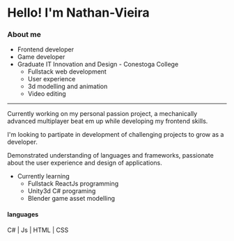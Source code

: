 # Hello! I'm Nathan-Vieira
### About me

- Frontend developer
- Game developer
- Graduate IT Innovation and Design - Conestoga College
   - Fullstack web development
   - User experience
   - 3d modelling and animation
   - Video editing
***

Currently working on my personal passion project, a mechanically advanced multiplayer beat em up while developing my frontend skills.

I'm looking to partipate in development of challenging projects to grow as a developer.

Demonstrated understanding of languages and frameworks, passionate about the user experience and design of applications.

- Currently learning
  - Fullstack ReactJs programming
  - Unity3d C# programing
  - Blender game asset modelling
 
#### languages
C# | Js | HTML | CSS